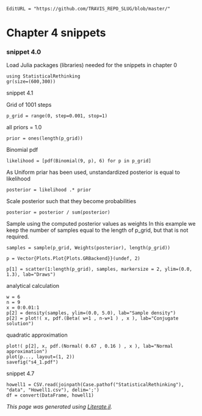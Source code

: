 ```@meta
EditURL = "https://github.com/TRAVIS_REPO_SLUG/blob/master/"
```

# Chapter 4 snippets

### snippet 4.0

Load Julia packages (libraries) needed  for the snippets in chapter 0

```@example snippets04.1
using StatisticalRethinking
gr(size=(600,300))
```

snippet 4.1

Grid of 1001 steps

```@example snippets04.1
p_grid = range(0, step=0.001, stop=1)
```

all priors = 1.0

```@example snippets04.1
prior = ones(length(p_grid))
```

Binomial pdf

```@example snippets04.1
likelihood = [pdf(Binomial(9, p), 6) for p in p_grid]
```

As Uniform priar has been used, unstandardized posterior is equal to likelihood

```@example snippets04.1
posterior = likelihood .* prior
```

Scale posterior such that they become probabilities

```@example snippets04.1
posterior = posterior / sum(posterior)
```

Sample using the computed posterior values as weights
In this example we keep the number of samples equal to the length of p_grid,
but that is not required.

```@example snippets04.1
samples = sample(p_grid, Weights(posterior), length(p_grid))

p = Vector{Plots.Plot{Plots.GRBackend}}(undef, 2)

p[1] = scatter(1:length(p_grid), samples, markersize = 2, ylim=(0.0, 1.3), lab="Draws")
```

analytical calculation

```@example snippets04.1
w = 6
n = 9
x = 0:0.01:1
p[2] = density(samples, ylim=(0.0, 5.0), lab="Sample density")
p[2] = plot!( x, pdf.(Beta( w+1 , n-w+1 ) , x ), lab="Conjugate solution")
```

quadratic approximation

```@example snippets04.1
plot!( p[2], x, pdf.(Normal( 0.67 , 0.16 ) , x ), lab="Normal approximation")
plot(p..., layout=(1, 2))
savefig("s4_1.pdf")
```

snippet 4.7

```@example snippets04.1
howell1 = CSV.read(joinpath(Case.pathof("StatisticalRethinking"), "data", "Howell1.csv"), delim=';')
df = convert(DataFrame, howell1)
```

*This page was generated using [Literate.jl](https://github.com/fredrikekre/Literate.jl).*

